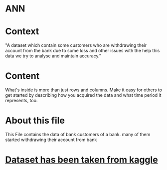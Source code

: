 #                                                                 ANN

# Context

"A dataset which contain some customers who are withdrawing their account from the bank due to some loss and other issues with the help this data we try to analyse and maintain accuracy."


# Content

What's inside is more than just rows and columns. Make it easy for others to get started by describing how you acquired the data and what time period it represents, too.

# About this file

This File contains the data of bank customers of a bank. many of them started withdrawing their account from bank 

# [Dataset has been taken from kaggle](https://www.kaggle.com/datasets/santoshd3/bank-customers)

